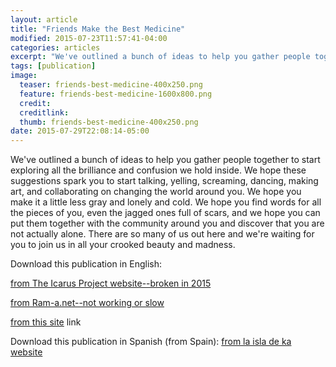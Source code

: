 ```yaml
---
layout: article
title: "Friends Make the Best Medicine"
modified: 2015-07-23T11:57:41-04:00
categories: articles
excerpt: "We've outlined a bunch of ideas to help you gather people together to start exploring all the brilliance and confusion we hold inside. We hope these suggestions spark you to start talking, yelling, screaming, dancing, making art, and collaborating on changing the world around you."
tags: [publication]
image:
  teaser: friends-best-medicine-400x250.png
  feature: friends-best-medicine-1600x800.png
  credit: 
  creditlink: 
  thumb: friends-best-medicine-400x250.png
date: 2015-07-29T22:08:14-05:00
---
```



We've outlined a bunch of ideas to help you gather people together to start exploring all the brilliance and confusion we hold inside. We hope these suggestions spark you to start talking, yelling, screaming, dancing, making art, and collaborating on changing the world around you. We hope you make it a little less gray and lonely and cold. We hope you find words for all the pieces of you, even the jagged ones full of scars, and we hope you can put them together with the community around you and discover that you are not actually alone. There are so many of us out here and we're waiting for you to join us in all your crooked beauty and madness.

Download this publication in English:

[from The Icarus Project website--broken in 2015](http://www.theicarusproject.net/icarus-downloads/friends-make-the-best-medicine)

[from Ram-a.net--not working or slow](http://ram-a.net/sites/default/files/FMTBM_final_wcovers.pdf)

[from this site](/images/fmtbm.pdf) link

Download this publication in Spanish (from Spain):
[from la isla de ka website](https://laisladeka.wordpress.com/facilitacion-de-grupos/)
